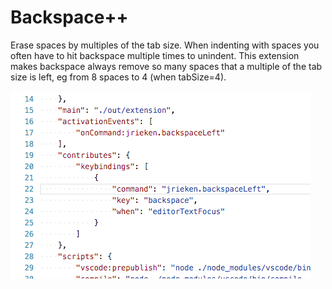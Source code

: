 # Backspace++

Erase spaces by multiples of the tab size. When indenting with spaces you often have to hit
backspace multiple times to unindent. This extension makes backspace always remove so many
spaces that a multiple of the tab size is left, eg from 8 spaces to 4 (when tabSize=4).

![](./resources/sample.gif)
